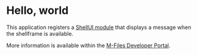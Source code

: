 # Hello, world

This application registers a [ShellUI module](http://developer.m-files.com/Frameworks/User-Interface-Extensibility-Framework/Modules/#shellui) that displays a message when the shellframe is available.

More information is available within the [M-Files Developer Portal](http://developer.m-files.com/Samples-And-Libraries/Samples/User-Interface-Extensibility-Framework/HelloWorld/).